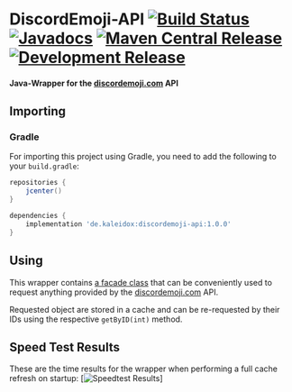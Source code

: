 # DiscordEmoji-API [![Build Status](https://github.com/burdoto/DiscordEmoji-API/workflows/Build%20Tests/badge.svg)](https://github.com/burdoto/DiscordEmoji-API/actions) [![Javadocs](http://javadoc.io/badge/de.kaleidox/discordemoji-api.svg)](http://javadoc.io/doc/de.kaleidox/discordemoji-api) [![Maven Central Release](https://maven-badges.herokuapp.com/maven-central/de.kaleidox/discordemoji-api/badge.svg)](https://maven-badges.herokuapp.com/maven-central/de.kaleidox/discordemoji-api) [![Development Release](https://jitpack.io/v/burdoto/DiscordEmoji-API.svg)](https://jitpack.io/#burdoto/DiscordEmoji-API)
#### Java-Wrapper for the [discordemoji.com](https://discordemoji.com/) API


## Importing

### Gradle
For importing this project using Gradle, you need to add the following to your `build.gradle`:
```groovy
repositories {
    jcenter()
}

dependencies {
    implementation 'de.kaleidox:discordemoji-api:1.0.0'
}
```

## Using

This wrapper contains [a facade class](https://burdoto.github.io/DiscordEmoji-API/de/kaleidox/discordemoji/DiscordEmoji.html) that can be conveniently used to request anything provided by the [discordemoji.com](https://discordemoji.com/) API.

Requested object are stored in a cache and can be re-requested by their IDs using the respective `getByID(int)` method.

## Speed Test Results
These are the time results for the wrapper when performing a full cache refresh on startup:
[![Speedtest Results](http://kaleidox.de/share/img/api/discordemoji/speedtest-results.png)]

